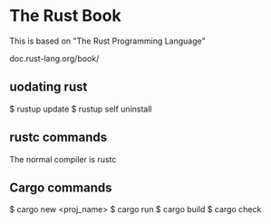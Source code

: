 # The Rust Book

This is based on "The Rust Programming Language"

doc.rust-lang.org/book/



## uodating rust
$ rustup update
$ rustup self uninstall

## rustc commands
The normal compiler is rustc

## Cargo commands

$ cargo new <proj_name>
$ cargo run
$ cargo build
$ cargo check